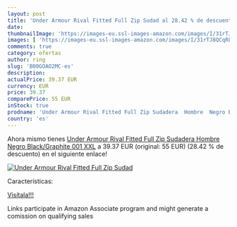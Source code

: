```yaml
---
layout: post
title: 'Under Armour Rival Fitted Full Zip Sudad al 28.42 % de descuento'
date: 
thumbnailImage: 'https://images-eu.ssl-images-amazon.com/images/I/31rTJ8QCqRL._SL200_.jpg'
images: [ 'https://images-eu.ssl-images-amazon.com/images/I/31rTJ8QCqRL._SL200_.jpg' ]
comments: true
category: ofertas
author: ring
slug: 'B00GOAO2MC-es'
description:
actualPrice: 39.37 EUR
currency: EUR
price: 39.37
comparePrice: 55 EUR
inStock: true
prodname: 'Under Armour Rival Fitted Full Zip Sudadera  Hombre  Negro Black/Graphite 001  XXL'
country: 'es'
---
```


Ahora mismo tienes [Under Armour Rival Fitted Full Zip Sudadera  Hombre  Negro Black/Graphite 001  XXL](https://www.amazon.es/dp/B00GOAO2MC/?tag=tolees-21) a 39.37 EUR (original: 55 EUR) (28.42 %  de descuento) en el siguiente enlace!

[![Under Armour Rival Fitted Full Zip Sudad](https://images-eu.ssl-images-amazon.com/images/I/31rTJ8QCqRL._SL200_.jpg)](https://www.amazon.es/dp/B00GOAO2MC/?tag=tolees-21)

Características:


[Visítala!!!](https://www.amazon.es/dp/B00GOAO2MC/?tag=tolees-21)

Links participate in Amazon Associate program and might generate a comission on qualifying sales
